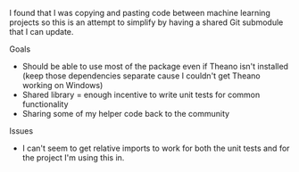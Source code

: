 I found that I was copying and pasting code between machine learning projects so this is an attempt to
simplify by having a shared Git submodule that I can update.

Goals

* Should be able to use most of the package even if Theano isn't installed (keep those dependencies separate cause I couldn't get Theano working on Windows)
* Shared library = enough incentive to write unit tests for common functionality
* Sharing some of my helper code back to the community

Issues

* I can't seem to get relative imports to work for both the unit tests and for the project I'm using this in.
